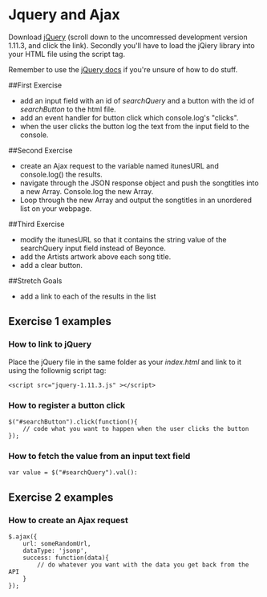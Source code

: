 # Jquery and Ajax

Download [jQuery](http://code.jquery.com/jquery-1.11.3.js) (scroll down to the uncomressed development version 1.11.3, and click the link). Secondly you'll have to load the jQiery library into your HTML file using the script tag.  

Remember to use the [jQuery docs](https://jquery.com/) if you're unsure of how to do stuff.

##First Exercise
* add an input field with an id of *searchQuery* and a button with the id of *searchButton* to the html file.
* add an event handler for button click which console.log's "clicks".
* when the user clicks the button log the text from the input field to the console.

##Second Exercise
* create an Ajax request to the variable named itunesURL and console.log() the results.
* navigate through the JSON response object and push the songtitles into a new Array. Console.log the new Array.
* Loop through the new Array and output the songtitles in an unordered list on your webpage.

##Third Exercise
* modify the itunesURL so that it contains the string value of the searchQuery input field instead of Beyonce.
* add the Artists artwork above each song title.
* add a clear button.

##Stretch Goals

* add a link to each of the results in the list


## Exercise 1 examples

### How to link to jQuery

Place the jQuery file in the same folder as your *index.html* and link to it using the follownig script tag:

	<script src="jquery-1.11.3.js" ></script>

### How to register a button click

	$("#searchButton").click(function(){
		// code what you want to happen when the user clicks the button
	});

### How to fetch the value from an input text field

	var value = $("#searchQuery").val():

## Exercise 2 examples

### How to create an Ajax request

	$.ajax({
		url: someRandomUrl,
		dataType: 'jsonp',
		success: function(data){
			// do whatever you want with the data you get back from the API
		} 
	});